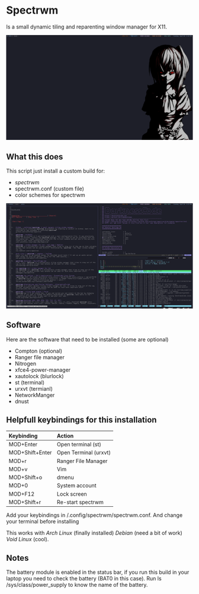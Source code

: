 # Spectrwm

Is a small dynamic tiling and reparenting window manager for X11.

![spectrwm - darknesscode](https://github.com/codedarkness/spectrwm/blob/master/config-files/spectrwm-a.png)

## What this does

This script just install a custom build for:

* *spectrwm*
* spectrwm.conf (custom file)
* color schemes for spectrwm

![spectrwm - darknesscode](https://github.com/codedarkness/spectrwm/blob/master/config-files/spectrwm-b.png)

## Software

Here are the software that need to be installed (some are optional)

* Compton (optional)
* Ranger file manager
* Nitrogen
* xfce4-power-manager
* xautolock (blurlock)
* st (terminal)
* urxvt (termianl)
* NetworkManger
* dnust

## Helpfull keybindings for this installation

| Keybinding      | Action                |
| :---------      | :------------------   |
| MOD+Enter       | Open terminal (st)    |
| MOD+Shift+Enter | Open Terminal (urxvt) |
| MOD+r           | Ranger File Manager   |
| MOD+v           | Vim                   |
| MOD+Shift+o     | dmenu                 |
| MOD+0           | System account        |
| MOD+F12         | Lock screen           |
| MOD+Shift+r     | Re-start spectrwm     |

Add your keybindings in /.config/spectrwm/spectrwm.conf. And change your terminal before installing

This works with *Arch Linux* (finally installed) *Debian* (need a bit of work) *Void Linux* (cool).

## Notes

The battery module is enabled in the status bar, if you run this build in your laptop you need to check the battery (BAT0 in this case). Run ls /sys/class/power_supply to know the name of the battery.
